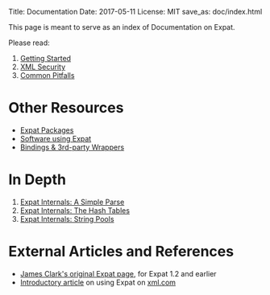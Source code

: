 Title: Documentation
Date: 2017-05-11
License: MIT
save_as: doc/index.html

This page is meant to serve as an index of Documentation on Expat.

Please read:

1. [Getting Started](getting-started/)
1. [XML Security](xml-security/)
1. [Common Pitfalls](common-pitfalls/)


# Other Resources

* [Expat Packages](packages/)
* [Software using Expat](users/)
* [Bindings & 3rd-party Wrappers](bindings/)


# In Depth

1. [Expat Internals: A Simple Parse](expat-internals-a-simple-parse/)
1. [Expat Internals: The Hash Tables](expat-internals-the-hash-tables/)
1. [Expat Internals: String Pools](expat-internals-string-pools/)


# External Articles and References

* [James Clark's original Expat page](http://www.jclark.com/xml/expat.html), for Expat 1.2 and earlier
* [Introductory article](http://www.xml.com/pub/1999/09/expat/index.html) on using Expat on [xml.com](http://www.xml.com/)

